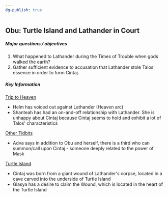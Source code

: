 ```yaml
---
dg-publish: true
---
```

## Obu: Turtle Island and Lathander in Court
##### Major questions / objectives
1. What happened to Lathander during the Times of Trouble when gods walked the earth?
2. Gather sufficient evidence to accusation that Lathander stole Talos' essence in order to form Cintaj.
##### Key Information
<u>Trip to Heaven</u>
- Helm has voiced out against Lathander (Heaven arc)
- Shanteah has had an on-and-off relationship with Lathander. She is unhappy about Cintaj because Cintaj seems to hold and exhibit a lot of Talos' characteristics

<u>Other Tidbits</u>
- Adva says in addition to Obu and herself, there is a third who can summon/call upon Cintaj - someone deeply related to the power of Mask

<u>Turtle Island</u>
- Cintaj was born from a giant wound of Lathander's corpse, located in a cave carved into the underside of Turtle Island
- Glasya has a desire to claim the Wound, which is located in the heart of the Turtle Island
